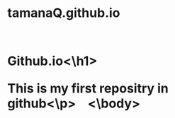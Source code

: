 # tamanaQ.github.io
<html>
  <body>
    <h1>Github.io<\h1>
      <P>This is my first repositry in github<\p>
    <\body>
  </Html>
